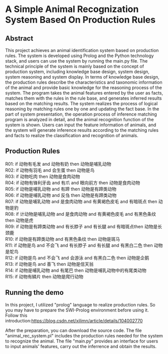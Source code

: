# A Simple Animal Recognization System Based On Production Rules
## Abstract
This project achieves an animal identification system based on production rules. The system is developed using Prolog and the Python technology stack, and users can use the system by running the main.py file. The technical principle of the system is mainly based on the concept of production system, including knowledge base design, system design, system reasoning and system display. In terms of knowledge base design, the production rules describe the characteristics and taxonomic information of the animal and provide basic knowledge for the reasoning process of the system.  The program takes the animal features entered by the user as facts, matches them with the rules in the rule base, and generates inferred results based on the matching results. The system realizes the process of logical reasoning by matching rules one by one and updating the fact base. In the part of system presentation, the operation process of inference matching program is analyzed in detail, and the animal recognition function of the system is shown. Users can input the feature information of animals, and the system will generate inference results according to the matching rules and facts to realize the classification and recognition of animals. 

## Production Rules
R01: if 动物有毛发 and 动物有奶 then 动物是哺乳动物  
R02: if 动物有羽毛 and 会生蛋 then 动物是鸟  
R03: if 动物吃肉 then 动物是食肉动物  
R04: if 动物有锋利牙齿 and 有爪 and 眼向前方 then 动物是食肉动物  
R05: if 动物是哺乳动物 and 有蹄 then 动物是有蹄类动物  
R06: if 动物是哺乳动物 and 反刍 then 动物是有蹄类动物  
R07: if 动物是哺乳动物 and 是食肉动物 and 有黄褐色皮毛 and 有暗斑点 then 动物是豹  
R08: if 计动物是哺乳动物 and 是食肉动物 and 有黄褐色皮毛 and 有黑色条纹 then 动物是虎  
R09: if 动物是有蹄类动物 and 有长脖子 and 有长腿 and 有暗斑点then 动物是长颈鹿  
R10: if 动物是有蹄类动物 and 有黑色条纹 then 动物是斑马  
R11: if 动物是鸟 and 不会飞 and 有长脖子 and 有长腿 and 有黑白二色 then 动物是鸵鸟  
R12: if 动物是鸟 and 不会飞 and 会游泳 and 有黑白二色 then 动物是企鹅  
R13: if 动物是鸟 and 善飞 then 动物是信天翁  
R14: if 动物是哺乳动物 and 有尾巴 then 动物是哺乳动物中的有尾类动物  
R15: if 动物有鳞片 then 动物是爬行动物  


## Running the demo
In this project, I utilized "prolog" language to realize production rules. So you may have to prepare the SWI-Prolog environment before using it. Follow this introduction:<https://blog.csdn.net/xilimn/article/details/104002770>

After the preparation, you can download the source code. The file "animal_rec_system.pl" includes the production rules needed for the system to recognize the animal. The file "main.py" provides an interface for users to input animals' features, carry out the inferrence and obtain the results.
